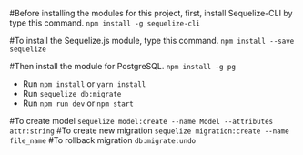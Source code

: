 #Before installing the modules for this project, first, install Sequelize-CLI by type this command.
`npm install -g sequelize-cli`

#To install the Sequelize.js module, type this command.
`npm install --save sequelize`

#Then install the module for PostgreSQL.
`npm install -g pg`

* Run `npm install` or `yarn install`
* Run `sequelize db:migrate` 
* Run `npm run dev` or `npm start`

#To create model
`sequelize model:create --name Model --attributes attr:string`
#To create new migration
`sequelize migration:create --name file_name`
#To rollback migration
`db:migrate:undo`
